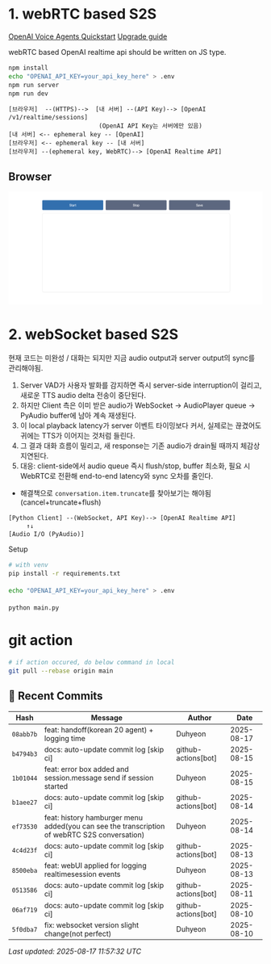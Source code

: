 # 1. webRTC based S2S

[OpenAI Voice Agents Quickstart](https://openai.github.io/openai-agents-js/guides/voice-agents/quickstart/)
[Upgrade guide](https://openai.github.io/openai-agents-js/guides/voice-agents/build/)

webRTC based OpenAI realtime api should be written on JS type.

```bash
npm install
echo "OPENAI_API_KEY=your_api_key_here" > .env
npm run server
npm run dev
```

```text
[브라우저]  --(HTTPS)-->  [내 서버] --(API Key)--> [OpenAI /v1/realtime/sessions]
                         (OpenAI API Key는 서버에만 있음)
[내 서버] <-- ephemeral key -- [OpenAI]
[브라우저] <-- ephemeral key -- [내 서버]
[브라우저] --(ephemeral key, WebRTC)--> [OpenAI Realtime API]
```

## Browser
![alt text](assets/webrtc_web.png)

# 2. webSocket based S2S

현재 코드는 미완성 / 대화는 되지만 지금 audio output과 server output의 sync를 관리해야됨.

1. Server VAD가 사용자 발화를 감지하면 즉시 server-side interruption이 걸리고, 새로운 TTS audio delta 전송이 중단된다.
2. 하지만 Client 측은 이미 받은 audio가 WebSocket → AudioPlayer queue → PyAudio buffer에 남아 계속 재생된다.
3. 이 local playback latency가 server 이벤트 타이밍보다 커서, 실제로는 끊겼어도 귀에는 TTS가 이어지는 것처럼 들린다.
4. 그 결과 대화 흐름이 밀리고, 새 response는 기존 audio가 drain될 때까지 체감상 지연된다.
5. 대응: client-side에서 audio queue 즉시 flush/stop, buffer 최소화, 필요 시 WebRTC로 전환해 end-to-end latency와 sync 오차를 줄인다.

- 해결책으로 `conversation.item.truncate`를 찾아보기는 해야됨(cancel+truncate+flush)

```text
[Python Client] --(WebSocket, API Key)--> [OpenAI Realtime API]
     ↑↓
[Audio I/O (PyAudio)]
```

Setup

```bash
# with venv
pip install -r requirements.txt

echo "OPENAI_API_KEY=your_api_key_here" > .env

python main.py
```

# git action

```bash
# if action occured, do below command in local
git pull --rebase origin main
```

## 📝 Recent Commits

| Hash | Message | Author | Date |
|------|---------|--------|------|
| `08abb7b` | feat: handoff(korean 20 agent) + logging time | Duhyeon | 2025-08-17 |
| `b4794b3` | docs: auto-update commit log [skip ci] | github-actions[bot] | 2025-08-15 |
| `1b01044` | feat: error box added and session.message send if session started | Duhyeon | 2025-08-15 |
| `b1aee27` | docs: auto-update commit log [skip ci] | github-actions[bot] | 2025-08-14 |
| `ef73530` | feat: history hamburger menu added(you can see the transcription of webRTC S2S conversation) | Duhyeon | 2025-08-14 |
| `4c4d23f` | docs: auto-update commit log [skip ci] | github-actions[bot] | 2025-08-13 |
| `8500eba` | feat: webUI applied for logging realtimesession events | Duhyeon | 2025-08-13 |
| `0513586` | docs: auto-update commit log [skip ci] | github-actions[bot] | 2025-08-11 |
| `06af719` | docs: auto-update commit log [skip ci] | github-actions[bot] | 2025-08-10 |
| `5f0dba7` | fix: websocket version slight change(not perfect) | Duhyeon | 2025-08-10 |

*Last updated: 2025-08-17 11:57:32 UTC*
